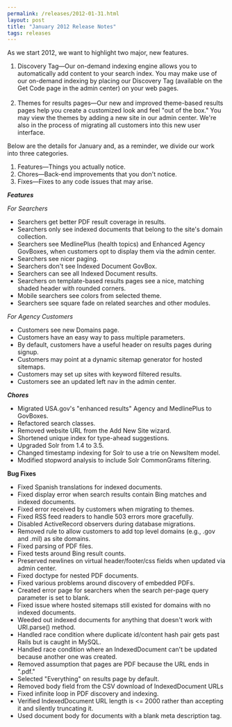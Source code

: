 ```yaml
---
permalink: /releases/2012-01-31.html
layout: post
title: "January 2012 Release Notes"
tags: releases 
---
```

<p><span>As we start 2012, we </span><span>want to highlight two major, new features. </span></p>
<ol><li><span>Discovery Tag</span>—O<span>ur on-demand indexing engine allows you to automatically add content to your search index. You may make use of our on-demand indexing by placing our Discovery Tag (available on the Get Code page in the admin center) on your web pages.<br/> </span></li>
<li><span>Themes for results pages</span>—Our n<span>ew and improved theme-based results pages help you create a customized look and feel "out of the box." You may view the themes by adding a new site in our admin center. We're also in the process of migrating all customers into this new user interface.</span></li>
</ol><p>Below are the details for January and, as a reminder, we divide our work into three categories.</p>
<ol><li>Features—Things you actually notice.</li>
<li>Chores—Back-end improvements that you don't notice.</li>
<li>Fixes—Fixes to any code issues that may arise.</li>
</ol><p><strong><em>Features</em></strong></p>
<p><em>For Searchers</em></p>
<ul><li>Searchers get better PDF result coverage in results.</li>
<li>Searchers only see indexed documents that belong to the site's domain collection.</li>
<li>Searchers see MedlinePlus (health topics) and Enhanced Agency GovBoxes, when customers opt to display them via the admin center.</li>
<li>Searchers see nicer paging.</li>
<li>Searchers don't see Indexed Document GovBox.</li>
<li>Searchers can see all Indexed Document results.</li>
<li>Searchers on template-based results pages see a nice, matching shaded header with rounded corners.</li>
<li>Mobile searchers see colors from selected theme.</li>
<li>Searchers see square fade on related searches and other modules.</li>
</ul><p><em>For Agency Customers</em></p>
<ul><li>Customers see new Domains page.</li>
<li>Customers have an easy way to pass multiple parameters.</li>
<li>By default, customers have a useful header on results pages during signup.</li>
<li>Customers may point at a dynamic sitemap generator for hosted sitemaps.</li>
<li>Customers may set up sites with keyword filtered results.</li>
<li>Customers see an updated left nav in the admin center.</li>
</ul>
<p><em><strong>Chores</strong></em> </p>
<ul><li>Migrated USA.gov's  "enhanced results" Agency and MedlinePlus to GovBoxes.</li>
<li>Refactored search classes.</li>
<li>Removed website URL from the Add New Site wizard.</li>
<li>Shortened unique index for type-ahead suggestions.</li>
<li>Upgraded Solr from 1.4 to 3.5.</li>
<li>Changed timestamp indexing for Solr to use a trie on NewsItem model.</li>
<li>Modified stopword analysis to include Solr CommonGrams filtering.</li>
</ul><p><strong>Bug Fixes</strong></p>
<ul><li>Fixed Spanish translations for indexed documents.</li>
<li>Fixed display error when search results contain Bing matches and indexed documents.</li>
<li>Fixed error received by customers when migrating to themes. </li>
<li>Fixed RSS feed readers to handle 503 errors more gracefully.</li>
<li>Disabled ActiveRecord observers during database migrations.</li>
<li>Removed rule to allow customers to add top level domains (e.g., .gov and .mil) as site domains.</li>
<li>Fixed parsing of PDF files.</li>
<li>Fixed tests around Bing result counts.</li>
<li>Preserved newlines on virtual header/footer/css fields when updated via admin center.</li>
<li>Fixed doctype for nested PDF documents.</li>
<li>Fixed various problems around discovery of embedded PDFs.</li>
<li>Created error page for searchers when the search per-page query parameter is set to blank.</li>
<li>Fixed issue where hosted sitemaps still existed for domains with no indexed documents.</li>
<li>Weeded out indexed documents for anything that doesn't work with URI.parse() method.</li>
<li>Handled race condition where duplicate id/content hash pair gets past Rails but is caught in MySQL.</li>
<li>Handled race condition where an IndexedDocument can't be updated because another one was created.</li>
<li>Removed assumption that pages are PDF because the URL ends in ".pdf." </li>
<li>Selected "Everything" on results page by default.</li>
<li>Removed body field from the CSV download of IndexedDocument URLs </li>
<li>Fixed infinite loop in PDF discovery and indexing.</li>
<li>Verified IndexedDocument URL length is &lt;= 2000 rather than accepting it and silently truncating it.</li>
<li>Used document body for documents with a blank meta description tag.</li>
</ul>
